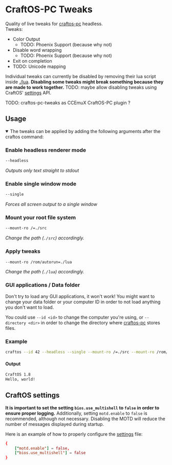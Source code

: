 # CraftOS-PC Tweaks

Quality of live tweaks for [craftos-pc] headless. \
Tweaks:

- Color Output
  - TODO: Phoenix Support (because why not)
- Disable word wrapping
  - TODO: Phoenix Support (because why not)
- Exit on completion
- TODO: Unicode mapping

Individual tweaks can currently be disabled by removing their lua script inside [./lua](./lua/).
**Disabling some tweaks might break something because they are made to work together.**
TODO: maybe allow disabling tweaks using CraftOS' [settings] API.

TODO: craftos-pc-tweaks as CCEmuX CraftOS-PC plugin ?

## Usage

<details open>

  <summary>The tweaks can be applied by adding the following arguments after the craftos command:</summary>

### Enable headless renderer mode

```bash
--headless
```

_Outputs only text straight to stdout_

### Enable single window mode

```bash
--single
```

_Forces all screen output to a single window_

### Mount your root file system

```bash
--mount-ro /=./src
```

_Change the path (`./src`) accordingly._

### Apply tweaks

```bash
--mount-ro /rom/autorun=./lua
```

_Change the path (`./lua`) accordingly._

</details>

### GUI applications / Data folder

Don't try to load any GUI applications, it won't work!
You might want to change your data folder or your computer ID in order to not load anything you don't want to load.

You could use `--id <id>` to change the computer you're using, or `--directory <dir>` in order to change the directory where [craftos-pc] stores files.

### Example

```bash
craftos --id 42 --headless --single --mount-ro /=./src --mount-ro /rom/autorun=./lua
```

#### Output

```bash
CraftOS 1.8
Hello, world!
```

## CraftOS settings

**It is important to set the setting `bios.use_multishell` to `false` in order to ensure proper logging.** Additionally, setting `motd.enable` to `false` is recommended, although not necessary. Disabling the MOTD will reduce the number of messages displayed during startup.

Here is an example of how to properly configure the [settings] file:

```conf
{
    ["motd.enable"] = false,
    ["bios.use_multishell"] = false
}
```

[craftos-pc]: https://github.com/MCJack123/craftos2
[settings]: https://tweaked.cc/module/settings.html
